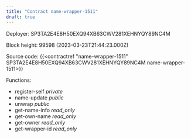 ```yaml
---
title: "Contract name-wrapper-1511"
draft: true
---
```

Deployer: SP3TA2E4E8H50EXQ94XB63CWV281XEHNYQY89NC4M


 



Block height: 99598 (2023-03-23T21:44:23.000Z)

Source code: {{<contractref "name-wrapper-1511" SP3TA2E4E8H50EXQ94XB63CWV281XEHNYQY89NC4M name-wrapper-1511>}}

Functions:

* register-self _private_
* name-update _public_
* unwrap _public_
* get-name-info _read_only_
* get-own-name _read_only_
* get-owner _read_only_
* get-wrapper-id _read_only_
